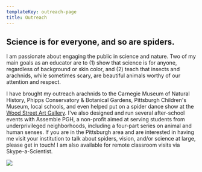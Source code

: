 ```yaml
---
templateKey: outreach-page
title: Outreach
---
```

## Science is for everyone, and so are spiders.



I am passionate about engaging the public in science and nature. Two of my main goals as an educator are to (1) show that science is for anyone, regardless of background or skin color, and (2) teach that insects and arachnids, while sometimes scary, are beautiful animals worthy of our attention and respect. 



I have brought my outreach arachnids to the Carnegie Museum of Natural History, Phipps Conservatory & Botanical Gardens, Pittsburgh Children's Museum, local schools, and even helped put on a spider dance show at the [Wood Street Art Gallery](http://woodstreetgalleries.org/portfolio-view/all-around-us/). I've also designed and run several after-school events with Assemble PGH, a non-profit aimed at serving students from underprivileged neighborhoods, including a four-part series on animal and human senses. If you are in the Pittsburgh area and are interested in having me visit your institution to talk about spiders, vision, and/or science at large, please get in touch! I am also available for remote classroom visits via Skype-a-Scientist.

![](/img/sae_outreach.jpg)
